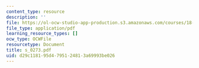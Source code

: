 ```yaml
---
content_type: resource
description: ''
file: https://ol-ocw-studio-app-production.s3.amazonaws.com/courses/18-996-random-matrix-theory-and-its-applications-spring-2004/d29c118195d4795124813a69993be026_s_0273.pdf
file_type: application/pdf
learning_resource_types: []
ocw_type: OCWFile
resourcetype: Document
title: s_0273.pdf
uid: d29c1181-95d4-7951-2481-3a69993be026
---
```

